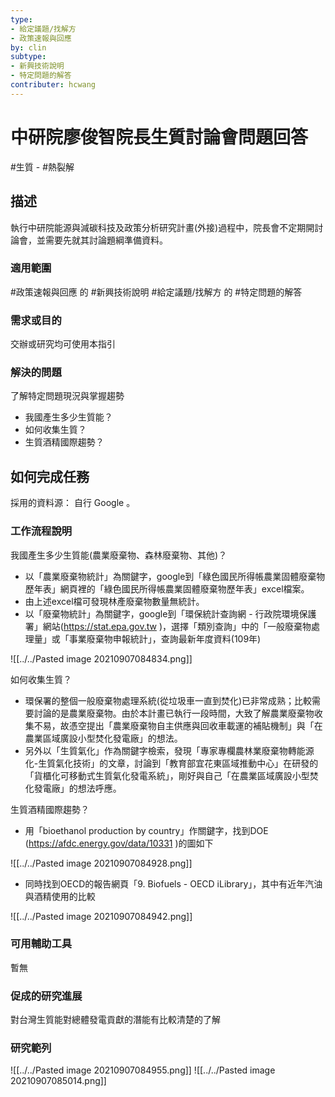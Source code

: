 ```yaml
---
type: 
- 給定議題/找解方
- 政策速報與回應
by: clin
subtype: 
- 新興技術說明
- 特定問題的解答
contributer: hcwang
---
```

# 中研院廖俊智院長生質討論會問題回答
#生質 - #熱裂解
## 描述
執行中研院能源與減碳科技及政策分析研究計畫(外接)過程中，院長會不定期開討論會，並需要先就其討論題綱準備資料。

### 適用範圍
#政策速報與回應 的 #新興技術說明
#給定議題/找解方 的 #特定問題的解答

### 需求或目的
交辦或研究均可使用本指引

### 解決的問題
了解特定問題現況與掌握趨勢

- 我國產生多少生質能？
- 如何收集生質？
- 生質酒精國際趨勢？

## 如何完成任務
採用的資料源： 自行 Google 。
### 工作流程說明
我國產生多少生質能(農業廢棄物、森林廢棄物、其他)？
- 以「農業廢棄物統計」為關鍵字，google到「綠色國民所得帳農業固體廢棄物歷年表」網頁裡的「綠色國民所得帳農業固體廢棄物歷年表」excel檔案。
- 由上述excel檔可發現林產廢棄物數量無統計。
- 以「廢棄物統計」為關鍵字，google到「環保統計查詢網 - 行政院環境保護署」網站(https://stat.epa.gov.tw )，選擇「類別查詢」中的「一般廢棄物處理量」或「事業廢棄物申報統計」，查詢最新年度資料(109年)

![[../../Pasted image 20210907084834.png]]

如何收集生質？
- 環保署的整個一般廢棄物處理系統(從垃圾車一直到焚化)已非常成熟；比較需要討論的是農業廢棄物。由於本計畫已執行一段時間，大致了解農業廢棄物收集不易，故憑空提出「農業廢棄物自主供應與回收車載運的補貼機制」與「在農業區域廣設小型焚化發電廠」的想法。
- 另外以「生質氣化」作為關鍵字檢索，發現「專家專欄農林業廢棄物轉能源化-生質氣化技術」的文章，討論到「教育部宜花東區域推動中心」在研發的「貨櫃化可移動式生質氣化發電系統」，剛好與自己「在農業區域廣設小型焚化發電廠」的想法呼應。

生質酒精國際趨勢？
- 用「bioethanol production by country」作關鍵字，找到DOE (https://afdc.energy.gov/data/10331 )的圖如下

![[../../Pasted image 20210907084928.png]]

- 同時找到OECD的報告網頁「9. Biofuels - OECD iLibrary」，其中有近年汽油與酒精使用的比較

![[../../Pasted image 20210907084942.png]]

 
### 可用輔助工具
暫無

### 促成的研究進展
對台灣生質能對總體發電貢獻的潛能有比較清楚的了解

### 研究範列
![[../../Pasted image 20210907084955.png]]
![[../../Pasted image 20210907085014.png]]


